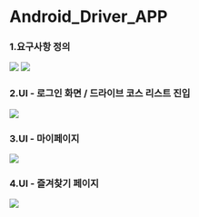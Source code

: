 # Android_Driver_APP
<h3>1.요구사항 정의</h3>
<img src=https://user-images.githubusercontent.com/91533318/198878946-4c1a658f-3bd3-4b73-9608-da312e4957d6.png>
<img src=https://user-images.githubusercontent.com/91533318/198878958-87ed0f5f-dcd0-441c-b0ab-83a9203d175f.png>

<h3>2.UI - 로그인 화면 / 드라이브 코스 리스트 진입</h3>
<img src=https://user-images.githubusercontent.com/91533318/198878981-20a75e00-9194-4591-a01b-9f47188d2c66.png>

<h3>3.UI - 마이페이지</h3>
<img src=https://user-images.githubusercontent.com/91533318/198878998-b0363b96-0f0f-4548-9b8b-f0ea41ecc94a.png>

<h3>4.UI - 즐겨찾기 페이지</h3>
<img src=https://user-images.githubusercontent.com/91533318/198879008-64836360-bfb8-4a10-9262-8143beb954f6.png>
